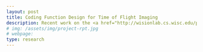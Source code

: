 ```yaml
---
layout: post
title: Coding Function Design for Time of Flight Imaging
description: Recent work on the <a href="http://wisionlab.cs.wisc.edu/project/tofcoding/" target="_blank">coding theory of ToF</a> introduced a set of coding functions that can achieved higher depth resolution than the commonly used sinusoid coding. In practice, these new functions require the light source to be able to emit extremely short high-powered pulses. Such pulses require extremely high bandwidth and peak power light source. In this project we designed a new set of coding functions with equivalent performance as the ones proposed in the above work, but that adhere to the specified peak power and bandwidth constraints of the system.
# img: /assets/img/project-rpt.jpg
# webpage: 
type: research
---
```


